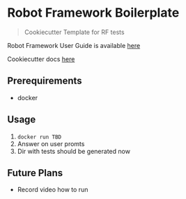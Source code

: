 # Robot Framework Boilerplate

> Cookiecutter Template for RF tests

Robot Framework User Guide is available [here](http://robotframework.org/robotframework/2.8.6/RobotFrameworkUserGuide.html)

Cookiecutter docs [here](https://cookiecutter.readthedocs.io/en/latest/readme.html)

## Prerequirements

- docker

## Usage

1. `docker run TBD`
2. Answer on user promts
3. Dir with tests should be generated now

## Future Plans

- Record video how to run


